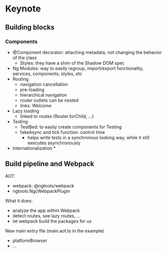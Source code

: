 # Keynote

## Building blocks
### Components
* @Component decorator: attaching metadata, not changing the behavior of the class
  * Styles: they have a shim of the Shadow DOM spec
* Ng Modules: way to easily regroup, import/export functionality, services, components, styles, etc
* Routing
  * navigation cancellation
  * pre-loading
  * hierarchical navigation
  * router outlets can be nested
  * links: <a routerLink="">Welcome</a>
* Lazy loading
  * linked to routes (Router.forChild, ...)
* Testing
  * TestBed: to easily create components for Testing
  * fakeAsync and tick function: control time
    * helps write tests in a synchronous looking way, while it still executes asynchronously
* Internationalization
  * 

## Build pipeline and Webpack
AOT:
* webpack: @ngtools/webpack
* ngtools.NgcWebpackPlugin

What it does:
* analyze the app within Webpack
* detect routes, see lazy routes, ...
* let webpack build the packages for us

New main entry file (main.aot.ts in the example)
* platformBrowser
* ...

